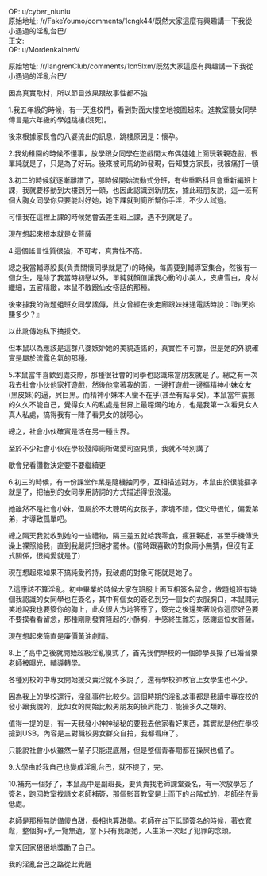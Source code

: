 
OP: u/cyber_niuniu  
原始地址: /r/FakeYoumo/comments/1cngk44/既然大家這麼有興趣講一下我從小遇過的淫亂台巴/  
正文:  
OP: u/MordenkainenV  

 原始地址: /r/langrenClub/comments/1cn5lxm/既然大家這麼有興趣講一下我從小遇過的淫亂台巴/  

因為真實取材，所以節目效果跟故事性都不強   

 1.我五年級的時候，有一天進校門，看到對面大樓空地被圍起來。進教室聽女同學傳言是六年級的學姐跳樓(沒死)。

後來根據家長會的八婆流出的訊息，跳樓原因是：懷孕。  

 2.我幼稚園的時候不懂事，放學跟女同學在遊戲間大布偶娃娃上面玩親親遊戲，很單純就是了，只是為了好玩。後來被司馬幼師發現，告知雙方家長，我被痛打一頓  

 3.初二的時候就逐漸離譜了，那時候開始流動式分班，有些重點科目會重新編班上課，我就要移動到大樓到另一頭，也因此認識到新朋友，據此班朋友說，這一班有個大胸女同學你只要能討好她，她下課就到廁所幫你手淫，不少人試過。

可惜我在這裡上課的時候她會去差生班上課，遇不到就是了。

  
現在想起來根本就是女菩薩  

 4.這個謠言性質很強，不可考，真實性不高。

總之我當輔導股長(負責關懷同學就是了)的時候，每周要到輔導室集合，然後有一個女生，是除了我當時初戀以外，單純就顏值讓我心動的小美人，皮膚雪白，身材纖細，五官精緻，本鼠不敢跟仙女搭話的那種。

  
後來據我的做題蛆班女同學謠傳，此女曾經在後走廊跟妹妹通電話時說：『昨天妳賺多少？』

以此訛傳她私下搞援交。

  
但本鼠以為應該是這群八婆嫉妒她的美貌造謠的，真實性不可靠，但是她的外貌確實是屬於流露色氣的那種。  

 5.本鼠當年喜歡到處交際，那種很社會的同學也認識來當朋友就是了。總之有一次我去社會小伙他家打遊戲，然後他當著我的面，一邊打遊戲一邊摳精神小妹女友(黑皮妹)的逼，屄巨黑。而精神小妹本人蠻不在乎(甚至有點享受)。本鼠當年震撼的久久不能自己，覺得女人的私處是世界上最噁爛的地方，也是我第一次看見女人真人私處，搞得我有一陣子看見女的就噁心。

總之，社會小伙確實是活在另一種世界。

  
至於不少社會小伙在學校殘障廁所做愛司空見慣，我就不特別講了  

 歇會兒看讚數決定要不要繼續更  

 6.初三的時候，有一份課堂作業是隨機抽同學，互相描述對方，本鼠由於很能摳字就是了，把抽到的女同學用詩詞的方式描述得很浪漫。

她雖然不是社會小妹，但屬於不太聰明的女孩子，家境不錯，但父母很忙，偏愛弟弟，才導致孤單吧。

總之隔天我就收到她的一些禮物，隔三差五就給我零食，瘋狂親近，甚至手機傳洗澡上裸照給我，直到我嚴詞拒絕才罷休。(當時跟喜歡的對象兩小無猜，但沒有正式關係，很純愛就是了)

  
現在想起來如果不搞純愛矜持，我破處的對象可能就是她了。  

 7.這應該不算淫亂。初中畢業的時候大家在班服上面互相簽名留念，做題蛆班有幾個我認識的女同學也在簽名，其中有個女的簽名到另一個女的衣服胸口，本鼠開玩笑地說我也要簽你的胸上，此女很大方地答應了，簽完之後還笑著說你這麼好色要不要摸看看留念，那種剛剛發育隆起的小酥胸，手感終生難忘，感謝這位女菩薩。

現在想起來簡直是廉價黃油劇情。  

 8.上了高中之後就開始超級淫亂模式了，首先我們學校的一個帥學長操了已婚音樂老師被曝光，輔導轉學。

各種別校的中專女開始援交賣淫就不多說了。還有學校帥教官上女學生也不少。

因為我上的學校還行，淫亂事件比較少。這個時期的淫亂故事都是我讀中專夜校的發小跟我說的，比如女的開始比較男朋友的操屄能力﹑能操多久之類的。

值得一提的是，有一天我發小神神秘秘的要我去他家看好東西，其實就是他在學校撿到USB，內容是三對職校男女群交自拍，我都看麻了。

  
只能說社會小伙雖然一輩子只能混底層，但是整個青春期都在操屄也值了。  

 9.大學由於我自己也變成淫亂台巴，就不提了，完。  

 10.補充一個好了，本鼠高中是副班長，要負責找老師課堂簽名，有一次放學忘了簽名，跑回教室找語文老師補簽，那個影音教室是上而下的台階式的，老師坐在最低處。

老師是那種無防備傻白甜，長相也算甜美。老師在台下低頭簽名的時候，著衣寬鬆，整個胸+乳一覽無遺，當下只有我跟她，人生第一次起了犯罪的念頭。

當天回家狠狠地獎勵了自己。

我的淫亂台巴之路從此覺醒

